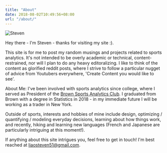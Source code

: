 ```yaml
---
title: "About"
date: 2018-08-02T10:49:56+08:00
url: "/about/"
---
```


![Steven](/img/self_portrait_colored.png#50)

Hey there - I'm Steven - thanks for visiting my site :).

This site is for me to post my random musings and projects related to sports analytics. It's not intended to be overly academic or technical, content-restrained, nor will I plan to do any heavy editoralizing. I like to think of the content as glorified reddit posts, where I strive to follow a particular nugget of advice from Youtubers everywhere, 'Create Content you would like to see'.

About Me: I've been involved with sports analytics since college, where I served as President of the [Brown Sports Analytics Club](https://brownsportsanalytics.com). I graduated from Brown with a degree in Statistics in 2018 - in my immediate future I will be working as a trader in New York.

Outside of sports, interests and hobbies of mine include design, optimizing / quantifying / modeling everyday decisions, learning about how things work, and recently, hiking and learning new languages (French and Japanese are particularly intriguing at this moment!).

If anything about this site intrigues you, feel free to get in touch! I'm best reached at liaosteven51@gmail.com. 
